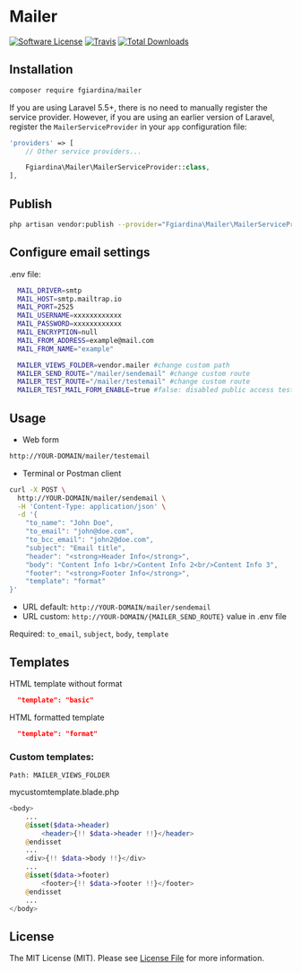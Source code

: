 # Mailer

[![Software License](https://img.shields.io/badge/license-MIT-brightgreen.svg?style=flat-square)](LICENSE.md)
[![Travis](https://img.shields.io/travis/fgiardina/mailer.svg?style=flat-square)]()
[![Total Downloads](https://img.shields.io/packagist/dt/fgiardina/mailer.svg?style=flat-square)](https://packagist.org/packages/fgiardina/mailer)

## Installation

```bash
composer require fgiardina/mailer
```

If you are using Laravel 5.5+, there is no need to manually register the service provider. However, if you are using an earlier version of Laravel, register the `MailerServiceProvider` in your `app` configuration file:

```php
'providers' => [
    // Other service providers...

    Fgiardina\Mailer\MailerServiceProvider::class,
],
```

## Publish
```bash
php artisan vendor:publish --provider="Fgiardina\Mailer\MailerServiceProvider"
```

## Configure email settings
.env file:

```bash
  MAIL_DRIVER=smtp
  MAIL_HOST=smtp.mailtrap.io
  MAIL_PORT=2525
  MAIL_USERNAME=xxxxxxxxxxxx
  MAIL_PASSWORD=xxxxxxxxxxxx
  MAIL_ENCRYPTION=null
  MAIL_FROM_ADDRESS=example@mail.com
  MAIL_FROM_NAME="example"

  MAILER_VIEWS_FOLDER=vendor.mailer #change custom path
  MAILER_SEND_ROUTE="/mailer/sendemail" #change custom route
  MAILER_TEST_ROUTE="/mailer/testemail" #change custom route
  MAILER_TEST_MAIL_FORM_ENABLE=true #false: disabled public access test from {MAILER_TEST_ROUTE}
```


## Usage

* Web form
```bash
http://YOUR-DOMAIN/mailer/testemail
```

* Terminal or Postman client
```bash
curl -X POST \
  http://YOUR-DOMAIN/mailer/sendemail \
  -H 'Content-Type: application/json' \
  -d '{
    "to_name": "John Doe",
    "to_email": "john@doe.com",
    "to_bcc_email": "john2@doe.com",
    "subject": "Email title",
    "header": "<strong>Header Info</strong>",
    "body": "Content Info 1<br/>Content Info 2<br/>Content Info 3",
    "footer": "<strong>Footer Info</strong>",
    "template": "format"
}'
```
- URL default: `http://YOUR-DOMAIN/mailer/sendemail` 
- URL custom: `http://YOUR-DOMAIN/{MAILER_SEND_ROUTE}` value in .env file

Required: `to_email`, `subject`, `body`, `template`

## Templates
HTML template without format
```json
  "template": "basic"
```

HTML formatted template
```json
  "template": "format"
```

### Custom templates:
`Path: MAILER_VIEWS_FOLDER`

mycustomtemplate.blade.php
```php
<body>
    ...
    @isset($data->header)
        <header>{!! $data->header !!}</header>  
    @endisset
    ...
    <div>{!! $data->body !!}</div>
    ... 
    @isset($data->footer)
        <footer>{!! $data->footer !!}</footer>  
    @endisset
    ...
</body>  
```



## License
The MIT License (MIT). Please see [License File](/LICENSE.md) for more information.